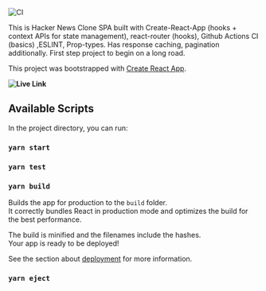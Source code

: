 ![CI](https://github.com/k-vikram/Pratijivanam/workflows/CI/badge.svg?branch=develop)


This is Hacker News Clone SPA built with Create-React-App (hooks + context APIs for state management), react-router (hooks), Github Actions CI (basics) ,ESLINT, Prop-types. Has response caching, pagination additionally. First step project to begin on a long road.

This project was bootstrapped with [Create React App](https://github.com/facebook/create-react-app).

<b>![Live Link](https://hncloneapp.netlify.app/new)</b>

## Available Scripts

In the project directory, you can run:

### `yarn start`

### `yarn test`

### `yarn build`

Builds the app for production to the `build` folder.<br />
It correctly bundles React in production mode and optimizes the build for the best performance.

The build is minified and the filenames include the hashes.<br />
Your app is ready to be deployed!

See the section about [deployment](https://facebook.github.io/create-react-app/docs/deployment) for more information.

### `yarn eject`

